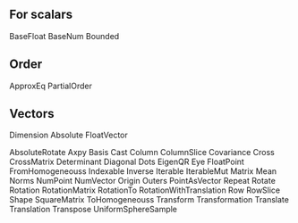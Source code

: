 ## For scalars
BaseFloat
BaseNum
Bounded


## Order
ApproxEq
PartialOrder



## Vectors
Dimension
Absolute
FloatVector













AbsoluteRotate
Axpy
Basis
Cast
Column
ColumnSlice
Covariance
Cross
CrossMatrix
Determinant
Diagonal
Dots
EigenQR
Eye
FloatPoint
FromHomogeneouss
Indexable
Inverse
Iterable
IterableMut
Matrix
Mean
Norms
NumPoint
NumVector
Origin
Outers
PointAsVector
Repeat
Rotate
Rotation
RotationMatrix
RotationTo
RotationWithTranslation
Row
RowSlice
Shape
SquareMatrix
ToHomogeneouss
Transform
Transformation
Translate
Translation
Transpose
UniformSphereSample
